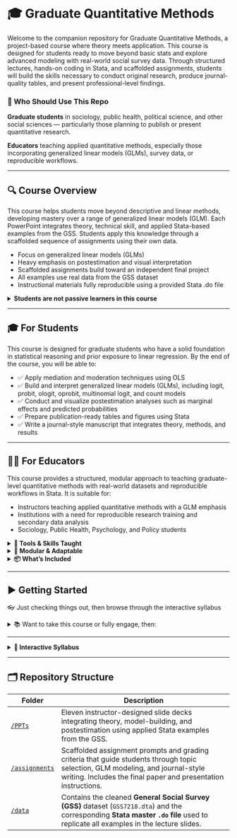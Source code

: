 # 🎓 Graduate Quantitative Methods

Welcome to the companion repository for Graduate Quantitative Methods, a project-based course where theory meets application. This course is designed for students ready to move beyond basic stats and explore advanced modeling with real-world social survey data. Through structured lectures, hands-on coding in Stata, and scaffolded assignments, students will build the skills necessary to conduct original research, produce journal-quality tables, and present professional-level findings.

### 🎯 Who Should Use This Repo

**Graduate students** in sociology, public health, political science, and other social sciences — particularly those planning to publish or present quantitative research.

**Educators** teaching applied quantitative methods, especially those incorporating generalized linear models (GLMs), survey data, or reproducible workflows.

---

## 🔍 Course Overview
This course helps students move beyond descriptive and linear methods, developing mastery over a range of generalized linear models (GLM). Each PowerPoint integrates theory, technical skill, and applied Stata-based examples from the GSS. Students apply this knowledge through a scaffolded sequence of assignments using their own data.

- Focus on generalized linear models (GLMs)
- Heavy emphasis on postestimation and visual interpretation
- Scaffolded assignments build toward an independent final project
- All examples use real data from the GSS dataset
- Instructional materials fully reproducible using a provided Stata .do file

<details>

<summary><strong>Students are not passive learners in this course</strong></summary>

<br>

Students begin by selecting a topic of interest and identifying a publicly available survey dataset (e.g., from [ICPSR](https://www.icpsr.umich.edu/web/pages/ICPSR/index.html)). Throughout the course:

1. **Assignments scaffold learning**: Starting with data cleaning and descriptive statistics, students build up to linear regression, then to logit, probit, and count models.
2. **Theory guides modeling**: Each assignment requires explicit theorizing, hypothesis development, and applied interpretation.
3. **Reproducible workflows**: All course examples are demonstrated using a master Stata .do file and a cleaned GSS dataset.
4. **The final paper synthesizes everything**: Students write a journal-style article and present it in class following a conference-style format.

</details>

---

## 🎓 For Students

This course is designed for graduate students who have a solid foundation in statistical reasoning and prior exposure to linear regression. By the end of the course, you will be able to:

- ✅ Apply mediation and moderation techniques using OLS
- ✅ Build and interpret generalized linear models (GLMs), including logit, probit, ologit, oprobit, multinomial logit, and count models
- ✅ Conduct and visualize postestimation analyses such as marginal effects and predicted probabilities
- ✅ Prepare publication-ready tables and figures using Stata
- ✅ Write a journal-style manuscript that integrates theory, methods, and results

---

## 🧑‍🏫 For Educators


This course provides a structured, modular approach to teaching graduate-level quantitative methods with real-world datasets and reproducible workflows in Stata. It is suitable for:

- Instructors teaching applied quantitative methods with a GLM emphasis
- Institutions with a need for reproducible research training and secondary data analysis
- Sociology, Public Health, Psychology, and Policy students

<details>

<summary><strong>🧪 Tools & Skills Taught</strong></summary>

<br>

- Data preparation and recoding in Stata
- OLS diagnostics (linearity, multicollinearity, homoscedasticity)
- Generalized Linear Models (Logit, Probit, Ordered Logit, Mlogit, Poisson, NB)
- Postestimation: odds ratios, marginal effects (AME, MEM, MER), predicted probabilities
- Mediation and moderation frameworks
- SEM concepts (introductory level)
- Academic writing and scientific communication

</details>

<details>
  
<summary><strong>🧩 Modular & Adaptable</strong></summary>

<br>

Each assignment builds on prior skills, allowing instructors to adapt the pace or depth. For example:

- Replace the GSS with your preferred dataset
- Substitute the Stata `.do` file with SPSS, SAS, R or Python equivalents
- Adjust readings or replace PPTs with custom lectures

</details>

<details>

<summary><strong>📦 What’s Included</strong></summary>

<br>

- ✅ 11 Lecture PPTs covering OLS, GLM, postestimation, and SEM
- ✅ Scaffolded assignments culminating in a journal-style final paper
- ✅ GSS dataset and corresponding Stata `.do` file used in lectures
- ✅ Presentation and paper rubrics for evaluation
- ✅ A flexible syllabus that can be adapted to quarter or semester formats

</details>

---

## ▶️ Getting Started 

👓 Just checking things out, then browse through the interactive syllabus

<details>

<summary>📚 Want to take this course or fully engage, then:</summary>

<br>

<details>
  
<summary>Review the assignments to gauge course expectations</summary>

<br>

| Assignment | Description |
|-----------|-------------|
| [Assignment 1](https://github.com/TonyBardo/teaching-materials/blob/main/graduate-quant/assignments/assignment_1.pdf) | Topic selection, data identification, cleaning, descriptive stats |
| [Assignment 2](https://github.com/TonyBardo/teaching-materials/blob/main/graduate-quant/assignments/assignment_2.pdf) | OLS modeling and diagnostics |
| [Assignment 3](https://github.com/TonyBardo/teaching-materials/blob/main/graduate-quant/assignments/assignment_3.pdf) | Moderation and mediation |
| [Assignment 4](https://github.com/TonyBardo/teaching-materials/blob/main/graduate-quant/assignments/assignment_4.pdf) | Binary logit and postestimation |
| [Assignment 5](https://github.com/TonyBardo/teaching-materials/blob/main/graduate-quant/assignments/assignment_5.pdf) | GLM extensions and review |
| [Final Presentation](https://github.com/TonyBardo/teaching-materials/blob/main/graduate-quant/assignments/FinalPresentation.pdf) | 15-min academic-style presentation |
| [Final Paper](https://github.com/TonyBardo/teaching-materials/blob/main/graduate-quant/assignments/FinalPaper.pdf) | Journal-style research paper using GLM |

</details>

<details>
  
<summary>Consider reading along with the assigned texts</summary>

<br>

While the course is fully accessible using the PPTs and the master Stata .do file, these texts are highly recommended:

- **Long & Freese** – *Regression Models for Categorical Dependent Variables Using Stata*
- **Hoffmann** – *Linear Regression Models: Applications and Interpretation*
- **MacKinnon, Warsi, & Dwyer (1995)** – *Mediation, Moderation, and Conditional Process*

</details>

<details>

<summary>Download the data used for applied examples in the PPTs</summary> <br>

This ZIP file contains a **Stata `.dta` dataset** used in our graduate-level quantitative methods course.

🔗 [Download GSS7218.zip](https://github.com/TonyBardo/teaching-materials/raw/main/graduate-quant/data/GSS7218.zip)

🧾 Contents: `GSS7218.dta`: A cleaned version of the General Social Survey (GSS) dataset covering years 1972–2018. 

<br>

🛠️ **Instructions to Download and Unzip**

#### 🪟 Windows
1. Click the link above or **right-click → "Save link as…"** to download the ZIP file.
2. Once downloaded, **right-click the file → "Extract All…"** to unzip it.
3. You will now see the file `GSS7218.dta` inside the extracted folder.

#### 🍎 macOS
1. Click the link or **Ctrl+Click → "Download Linked File As…"**
2. Open your **Downloads** folder and **double-click the ZIP file** to unzip it.
3. You will see the `.dta` file inside.

</details>

<details>

<summary>Actively engage with the material in the PPTs</summary>

<br>

- Replicate the applied lecture content using this master 📄[Stata .do file](https://github.com/TonyBardo/teaching-materials/blob/main/graduate-quant/data/master.do)

</details>

<details>

<summary>Complete the assignments, presentation, and final paper</summary>

<br>

- If you need help finding data to use for asignments, then consider checking [here](https://www.icpsr.umich.edu/web/pages/ICPSR/index.html)

</details>

</details>

---

<details>
  
  <summary><strong>📅 Interactive Syllabus</strong></summary>

<br>
  
| **Week** | **Topic** | **Slides** | **Readings / Due** |
|---|---|---|---|
| Week 1 | Course Intro & Refresher | [PPT 1](https://github.com/TonyBardo/teaching-materials/blob/main/graduate-quant/PPTs/PPT-1-graduate-quant.pdf) | Long & Freese Ch. 1, Pre-assessment |
| Week 2 | Practice Stata | — | [UCLA Stata Resources](https://stats.idre.ucla.edu/stata/), [Assignment 1](https://github.com/TonyBardo/teaching-materials/blob/main/graduate-quant/assignments/assignment_1.pdf) |
| Week 3 | Visualization & Model Thinking | [PPT 2](https://github.com/TonyBardo/teaching-materials/blob/main/graduate-quant/PPTs/PPT-2-graduate-quant.pdf) | Long & Freese Ch. 2 |
| Week 4 | Linear Regression Diagnostics | [PPT 3](https://github.com/TonyBardo/teaching-materials/blob/main/graduate-quant/PPTs/PPT-3-graduate-quant.pdf) | Hoffmann Ch. 1, [Assignment 2](https://github.com/TonyBardo/teaching-materials/blob/main/graduate-quant/assignments/assignment_2.pdf) |
| Week 5 | Mediation vs Moderation | [PPT 4](https://github.com/TonyBardo/teaching-materials/blob/main/graduate-quant/PPTs/PPT-4-graduate-quant.pdf) | MacKinnon et al. (1995), Hoffmann Ch. 2, [Assignment 3](https://github.com/TonyBardo/teaching-materials/blob/main/graduate-quant/assignments/assignment_3.pdf) |
| Week 6 | Intro to GLM | [PPT 5](https://github.com/TonyBardo/teaching-materials/blob/main/graduate-quant/PPTs/PPT-5-graduate-quant.pdf) | Long & Freese Ch. 3 & 4 |
| Week 7 | Binary Outcomes (Logit/Probit) | [PPT 6](https://github.com/TonyBardo/teaching-materials/blob/main/graduate-quant/PPTs/PPT-6-graduate-quant.pdf) | Hoffmann Ch. 3, Long & Freese Ch. 5 & 6, [Assignment 4](https://github.com/TonyBardo/teaching-materials/blob/main/graduate-quant/assignments/assignment_4.pdf) |
| Week 8 | Ordered Outcomes | [PPT 7](https://github.com/TonyBardo/teaching-materials/blob/main/graduate-quant/PPTs/PPT-7-graduate-quant.pdf) | Hoffmann Ch. 4, Long & Freese Ch. 7 |
| Week 9 | Review: Binary & Ordered Models | [PPT 8](https://github.com/TonyBardo/teaching-materials/blob/main/graduate-quant/PPTs/PPT-8-graduate-quant.pdf) | Review, [Assignment 5](https://github.com/TonyBardo/teaching-materials/blob/main/graduate-quant/assignments/assignment_5.pdf) |
| Week 10 | Multinomial Logit | [PPT 9](https://github.com/TonyBardo/teaching-materials/blob/main/graduate-quant/PPTs/PPT-9-graduate-quant.pdf) | Hoffmann Ch. 5, Long & Freese Ch. 8 |
| Week 11 | Count Models (Poisson, NegBin) | [PPT 10](https://github.com/TonyBardo/teaching-materials/blob/main/graduate-quant/PPTs/PPT-10-graduate-quant.pdf) | Hoffmann Ch. 6, Long & Freese Ch. 9 |
| Week 12 | Structural Equation Modeling (Intro) | [PPT 11](https://github.com/TonyBardo/teaching-materials/blob/main/graduate-quant/PPTs/PPT-11-graduate-quant.pdf) | Catch-up |
| Week 13 | Student Presentations | — | [Final Presentation Instructions](https://github.com/TonyBardo/teaching-materials/blob/main/graduate-quant/assignments/FinalPresentation.pdf) |
| Week 14 | Final Projects | — | [Final Paper Instructions](https://github.com/TonyBardo/teaching-materials/blob/main/graduate-quant/assignments/FinalPaper.pdf) |

</details>

---

## 🗂️ Repository Structure

| Folder | Description |
|--------|-------------|
| [`/PPTs`](https://github.com/TonyBardo/teaching-materials/tree/main/graduate-quant/PPTs) | Eleven instructor-designed slide decks integrating theory, model-building, and postestimation using applied Stata examples from the GSS. |
| [`/assignments`](https://github.com/TonyBardo/teaching-materials/tree/main/graduate-quant/assignments) | Scaffolded assignment prompts and grading criteria that guide students through topic selection, GLM modeling, and journal-style writing. Includes the final paper and presentation instructions. |
| [`/data`](https://github.com/TonyBardo/teaching-materials/tree/main/graduate-quant/data) | Contains the cleaned **General Social Survey (GSS)** dataset (`GSS7218.dta`) and the corresponding **Stata master `.do` file** used to replicate all examples in the lecture slides. |
